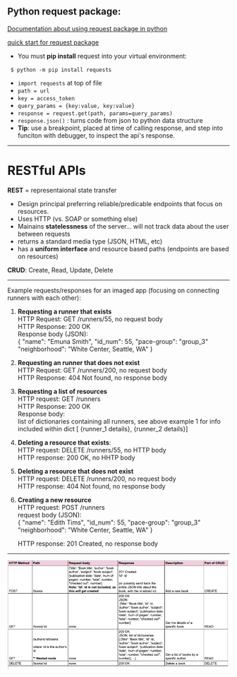 ## Python request package:
[Documentation about using request package in python](https://docs.python-requests.org/en/master/)    

[quick start for request package](https://docs.python-requests.org/en/master/user/quickstart/)
- You must **pip install** request into your virtual environment:  
```
 $ python -m pip install requests
 ```  
- `import requests` at top of file
- `path = url`
- `key = access_token`
- `query_params = {key:value, key:value}`
- `response = request.get(path, params=query_params)`
- `response.json()` : turns code from json to python data structure
- **Tip**: use a breakpoint, placed at time of calling response, and step into funciton with debugger, to inspect the api's response.
  
---
# RESTful APIs

**REST** = representaional state transfer
- Design principal preferring reliable/predicable endpoints that focus on resources.  
- Uses HTTP (vs. SOAP or something else)
- Mainains **statelessness** of the server... will not track data about the user between requests
- returns a standard media type (JSON, HTML, etc)
- has a **uniform interface** and resource based paths (endpoints are based on resources)
  

**CRUD**: Create, Read, Update, Delete

---
Example requests/responses for an imaged app (focusing on connecting runners with each other):

1. **Requesting a runner that exists**  
HTTP Request: GET /runners/55, no request body  
HTTP Response: 200 OK  
Response body (JSON):  
{
    "name": "Emuna Smith",
    "id_num": 55,
    "pace-group": "group_3"
    "neighborhood": "White Center, Seattle, WA"
}
2. **Requesting an runner that does not exist**  
HTTP Request: GET /runners/200, no request body  
HTTP Response: 404 Not found, no response body

3. **Requesting a list of resources**  
HTTP request: GET /runners  
HTTP Response: 200 OK  
Response body:   
list of dictionaries containing all runners, see above example 1 for info included within dict [ {runner_1 details}, {runner_2 details}]

4. **Deleting a resource that exists**:  
HTTP request: DELETE /runners/55, no HTTP body  
HTTP response: 200 OK, no HHTP body

5. **Deleting a resource that does not exist**  
HTTP request: DELETE /runners/200, no request body  
HTTP response: 404 Not found, no response body

6. **Creating a new resource**  
HTTP request: POST /runners  
request body (JSON):  
{
    "name": "Edith Tims",
    "id_num": 55,
    "pace-group": "group_3"
    "neighborhood": "White Center, Seattle, WA"
}  

    HTTP response: 201 Created, no response body

---
![HTTP response/request table for bookstore](HTTP.request.response.png)